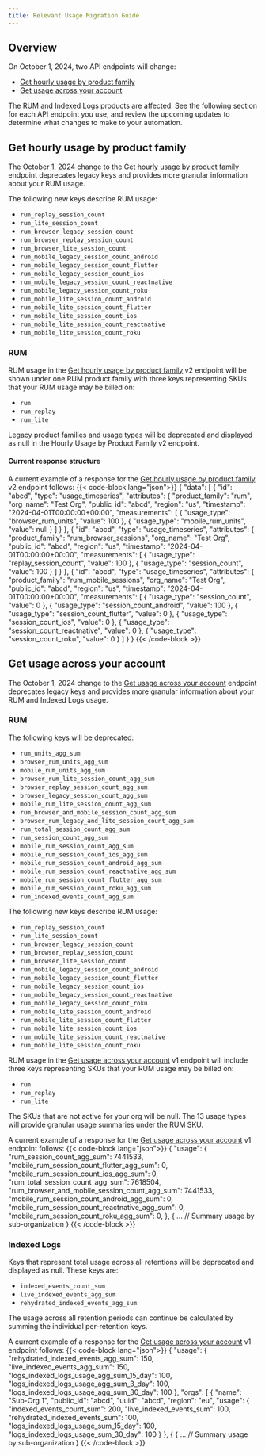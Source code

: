 ```yaml
---
title: Relevant Usage Migration Guide
---
```


## Overview

On October 1, 2024, two API endpoints will change:
- [Get hourly usage by product family][1]
- [Get usage across your account][2]

The RUM and Indexed Logs products are affected. See the following section for each API endpoint you use, and review the upcoming updates to determine what changes to make to your automation. 

## Get hourly usage by product family

The October 1, 2024 change to the [Get hourly usage by product family][1] endpoint deprecates legacy keys and provides more granular information about your RUM usage.

The following new keys describe RUM usage:
- `rum_replay_session_count`
- `rum_lite_session_count`
- `rum_browser_legacy_session_count`
- `rum_browser_replay_session_count`
- `rum_browser_lite_session_count`
- `rum_mobile_legacy_session_count_android`
- `rum_mobile_legacy_session_count_flutter`
- `rum_mobile_legacy_session_count_ios`
- `rum_mobile_legacy_session_count_reactnative`
- `rum_mobile_legacy_session_count_roku`
- `rum_mobile_lite_session_count_android`
- `rum_mobile_lite_session_count_flutter`
- `rum_mobile_lite_session_count_ios`
- `rum_mobile_lite_session_count_reactnative`
- `rum_mobile_lite_session_count_roku`

### RUM

RUM usage in the [Get hourly usage by product family][1] v2 endpoint will be shown under one RUM product family with three keys representing SKUs that your RUM usage may be billed on:
- `rum`
- `rum_replay`
- `rum_lite`

 Legacy product families and usage types will be deprecated and displayed as null in the Hourly Usage by Product Family v2 endpoint.

 #### Current response structure

 A current example of a response for the [Get hourly usage by product family][1] v2 endpoint follows:
 {{< code-block lang="json">}}
 {
  "data": [
     {
      "id": "abcd",
      "type": "usage_timeseries",
      "attributes": {
        "product_family": "rum",
        "org_name": "Test Org",
        "public_id": "abcd",
        "region": "us",
        "timestamp": "2024-04-01T00:00:00+00:00",
        "measurements": [
          {
            "usage_type": "browser_rum_units",
            "value": 100
          },
          {
            "usage_type": "mobile_rum_units",
            "value": null
          }
        ]
      }
    },
{
      "id": "abcd",
      "type": "usage_timeseries",
      "attributes": {
        "product_family": "rum_browser_sessions",
        "org_name": "Test Org",
        "public_id": "abcd",
        "region": "us",
        "timestamp": "2024-04-01T00:00:00+00:00",
        "measurements": [
          {
            "usage_type": "replay_session_count",
            "value": 100
          },
          {
            "usage_type": "session_count",
            "value": 100
          }
        ]
      }
    },
    {
      "id": "abcd",
      "type": "usage_timeseries",
      "attributes": {
        "product_family": "rum_mobile_sessions",
        "org_name": "Test Org",
        "public_id": "abcd",
        "region": "us",
        "timestamp": "2024-04-01T00:00:00+00:00",
        "measurements": [
          {
            "usage_type": "session_count",
            "value": 0
          },
          {
            "usage_type": "session_count_android",
            "value": 100
          },
          {
            "usage_type": "session_count_flutter",
            "value": 0
          },
          {
            "usage_type": "session_count_ios",
            "value": 0
          },
          {
            "usage_type": "session_count_reactnative",
            "value": 0
          },
          {
            "usage_type": "session_count_roku",
            "value": 0
          }
        ]
      }
    }
{{< /code-block >}}

## Get usage across your account

The October 1, 2024 change to the [Get usage across your account][2] endpoint deprecates legacy keys and provides more granular information about your RUM and Indexed Logs usage.

### RUM

The following keys will be deprecated:
- `rum_units_agg_sum`
- `browser_rum_units_agg_sum`
- `mobile_rum_units_agg_sum`
- `browser_rum_lite_session_count_agg_sum`
- `browser_replay_session_count_agg_sum`
- `browser_legacy_session_count_agg_sum`
- `mobile_rum_lite_session_count_agg_sum`
- `rum_browser_and_mobile_session_count_agg_sum`
- `browser_rum_legacy_and_lite_session_count_agg_sum`
- `rum_total_session_count_agg_sum`
- `rum_session_count_agg_sum`
- `mobile_rum_session_count_agg_sum`
- `mobile_rum_session_count_ios_agg_sum`
- `mobile_rum_session_count_android_agg_sum`
- `mobile_rum_session_count_reactnative_agg_sum`
- `mobile_rum_session_count_flutter_agg_sum`
- `mobile_rum_session_count_roku_agg_sum`
- `rum_indexed_events_count_agg_sum`

The following new keys describe RUM usage:
- `rum_replay_session_count`
- `rum_lite_session_count`
- `rum_browser_legacy_session_count`
- `rum_browser_replay_session_count`
- `rum_browser_lite_session_count`
- `rum_mobile_legacy_session_count_android`
- `rum_mobile_legacy_session_count_flutter`
- `rum_mobile_legacy_session_count_ios`
- `rum_mobile_legacy_session_count_reactnative`
- `rum_mobile_legacy_session_count_roku`
- `rum_mobile_lite_session_count_android`
- `rum_mobile_lite_session_count_flutter`
- `rum_mobile_lite_session_count_ios`
- `rum_mobile_lite_session_count_reactnative`
- `rum_mobile_lite_session_count_roku`

RUM usage in the [Get usage across your account][2] v1 endpoint will include three keys representing SKUs that your RUM usage may be billed on:
- `rum`
- `rum_replay`
- `rum_lite`

The SKUs that are not active for your org will be null. The 13 usage types will provide granular usage summaries under the RUM SKU.

A current example of a response for the [Get usage across your account][2] v1 endpoint follows:
{{< code-block lang="json">}}
{
  "usage": {
    "rum_session_count_agg_sum": 7441533,
    "mobile_rum_session_count_flutter_agg_sum": 0,
    "mobile_rum_session_count_ios_agg_sum": 0,
    "rum_total_session_count_agg_sum": 7618504,
    "rum_browser_and_mobile_session_count_agg_sum": 7441533,
    "mobile_rum_session_count_android_agg_sum": 0,
    "mobile_rum_session_count_reactnative_agg_sum": 0,
    "mobile_rum_session_count_roku_agg_sum": 0,
     },
    { ... // Summary usage by sub-organization }
{{< /code-block >}}

### Indexed Logs

Keys that represent total usage across all retentions will be deprecated and displayed as null. These keys are: 
- `indexed_events_count_sum`
- `live_indexed_events_agg_sum`
- `rehydrated_indexed_events_agg_sum`

The usage across all retention periods can continue be calculated by summing the individual per-retention keys. 

A current example of a response for the [Get usage across your account][2] v1 endpoint follows:
{{< code-block lang="json">}}
{
  "usage": {
    "rehydrated_indexed_events_agg_sum": 150,
    "live_indexed_events_agg_sum": 150,
    "logs_indexed_logs_usage_agg_sum_15_day": 100,
    "logs_indexed_logs_usage_agg_sum_3_day": 100,
    "logs_indexed_logs_usage_agg_sum_30_day": 100
  },
  "orgs": [
{
      "name": "Sub-Org 1",
      "public_id": "abcd",
      "uuid": "abcd",
      "region": "eu",
      "usage": {
        "indexed_events_count_sum": 200,
        "live_indexed_events_sum": 100,
        "rehydrated_indexed_events_sum": 100,
        "logs_indexed_logs_usage_sum_15_day": 100,
        "logs_indexed_logs_usage_sum_30_day": 100
      }
    },
{
{ … // Summary usage by sub-organization }
{{< /code-block >}}

[1]: /api/latest/usage-metering/#get-hourly-usage-by-product-family
[2]: /api/latest/usage-metering/#get-usage-across-your-account
